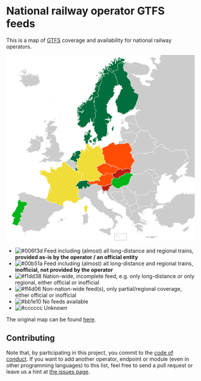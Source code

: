 # National railway operator GTFS feeds

This is a map of [GTFS](https://developers.google.com/transit/gtfs/) coverage and availability for national railway operators.

![European national railway operator GTFS coverage map](map.svg)

- ![#006f3d](https://placehold.it/15/006f3d/000000?text=+) Feed including (almost) all long-distance and regional trains, **provided as-is by the operator / an official entity**
- ![#00b51a](https://placehold.it/15/00b51a/000000?text=+) Feed including (almost) all long-distance and regional trains, **inofficial, not provided by the operator**
- ![#f1dd38](https://placehold.it/15/f1dd38/000000?text=+) Nation-wide, incomplete feed, e.g. only long-distance or only regional, either official or inofficial
- ![#ff4d06](https://placehold.it/15/ff4d06/000000?text=+) Non-nation-wide feed(s), only partial/regional coverage, either official or inofficial
- ![#bb1e10](https://placehold.it/15/bb1e10/000000?text=+) No feeds available
- ![#cccccc](https://placehold.it/15/cccccc/000000?text=+) Unknown

The original map can be found [here](https://commons.wikimedia.org/wiki/File:Blank_map_of_Europe_EU27_iso3166-1_code.svg).

## Contributing

Note that, by participating in this project, you commit to the [code of conduct](../code-of-conduct.md). If you want to add another operator, endpoint or module (even in other programming languages) to this list, feel free to send a pull request or leave us a hint at [the issues page](https://github.com/public-transport/european-transport-operators/issues).
